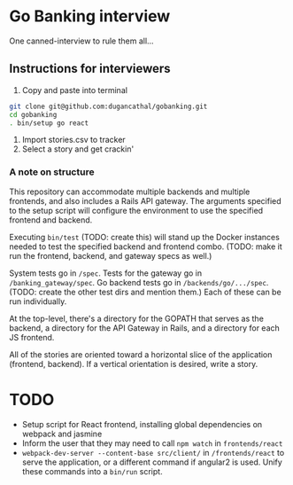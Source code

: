 # Go Banking interview

One canned-interview to rule them all...

## Instructions for interviewers

1. Copy and paste into terminal
  ```bash
  git clone git@github.com:dugancathal/gobanking.git
  cd gobanking
  . bin/setup go react
  ```

1. Import stories.csv to tracker
1. Select a story and get crackin'

### A note on structure

This repository can accommodate multiple backends and multiple frontends, and also
includes a Rails API gateway. The arguments specified to the setup script will
configure the environment to use the specified frontend and backend.

Executing `bin/test` (TODO: create this) will stand up the Docker instances
needed to test the specified backend and frontend combo. (TODO: make it run the
frontend, backend, and gateway specs as well.)

System tests go in `/spec`. Tests for the gateway go in `/banking_gateway/spec`.
Go backend tests go in `/backends/go/.../spec`. (TODO: create the other test dirs
and mention them.) Each of these can be run individually.

At the top-level, there's a directory for the GOPATH that serves as the backend,
a directory for the API Gateway in Rails, and a directory for each JS frontend.

All of the stories are oriented toward a horizontal slice of the application (frontend, backend).
If a vertical orientation is desired, write a story.

# TODO

* Setup script for React frontend, installing global dependencies on webpack and jasmine
* Inform the user that they may need to call `npm watch` in `frontends/react`
* `webpack-dev-server --content-base src/client/` in `/frontends/react` to serve
the application, or a different command if angular2 is used. Unify these commands
into a `bin/run` script.
